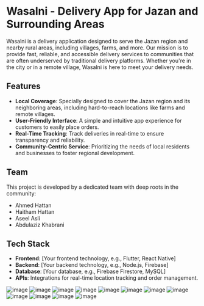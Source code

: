# Wasalni - Delivery App for Jazan and Surrounding Areas

Wasalni is a delivery application designed to serve the Jazan region and nearby rural areas, including villages, farms, and more. Our mission is to provide fast, reliable, and accessible delivery services to communities that are often underserved by traditional delivery platforms. Whether you're in the city or in a remote village, Wasalni is here to meet your delivery needs.

## Features

- **Local Coverage**: Specially designed to cover the Jazan region and its neighboring areas, including hard-to-reach locations like farms and remote villages.
- **User-Friendly Interface**: A simple and intuitive app experience for customers to easily place orders.
- **Real-Time Tracking**: Track deliveries in real-time to ensure transparency and reliability.
- **Community-Centric Service**: Prioritizing the needs of local residents and businesses to foster regional development.

## Team

This project is developed by a dedicated team with deep roots in the community:

- Ahmed Hattan
- Haitham Hattan
- Aseel Asli
- Abdulaziz Khabrani

## Tech Stack

- **Frontend**: [Your frontend technology, e.g., Flutter, React Native]
- **Backend**: [Your backend technology, e.g., Node.js, Firebase]
- **Database**: [Your database, e.g., Firebase Firestore, MySQL]
- **APIs**: Integrations for real-time location tracking and order management.

![image](https://github.com/user-attachments/assets/32105ffd-c605-41d1-9534-8483a27d3f5f)
![image](https://github.com/user-attachments/assets/d844b9c6-59b8-469e-b0d6-91be1889f5d2)
![image](https://github.com/user-attachments/assets/9a409074-9c97-47cc-9d38-6a5883590021)
![image](https://github.com/user-attachments/assets/d60a2db3-70d8-4089-883b-5f7c430781f8)
![image](https://github.com/user-attachments/assets/cce53e91-1ff2-431f-944d-bc7f9643addc)
![image](https://github.com/user-attachments/assets/b9d1847f-84bb-4fa2-b481-12403280a059)
![image](https://github.com/user-attachments/assets/77f4c231-adaa-4555-b19e-9b63fa3321a1)
![image](https://github.com/user-attachments/assets/94c57f27-a24f-4942-9d61-500347ba13f8)
![image](https://github.com/user-attachments/assets/77c121cc-4ca6-4ede-beb7-433b28468443)
![image](https://github.com/user-attachments/assets/4cea89e6-4e60-4a9c-b3de-38b71cc4c99d)
![image](https://github.com/user-attachments/assets/59103896-72ef-4676-a2d0-809682809708)
![image](https://github.com/user-attachments/assets/8225c4ad-bc1f-4cbe-baf8-69d97628d0ca)





